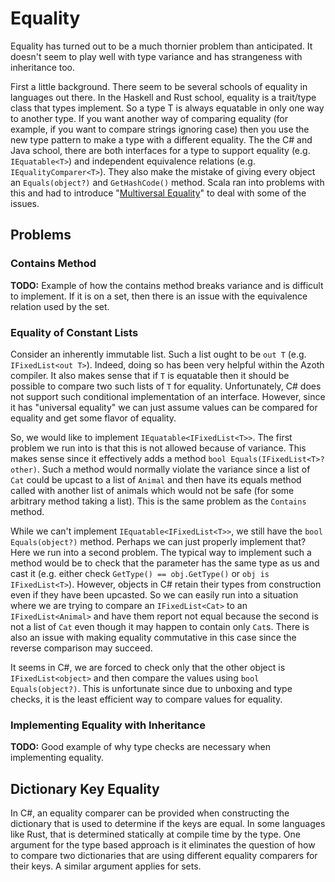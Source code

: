 # Equality

Equality has turned out to be a much thornier problem than anticipated. It doesn't seem to play well
with type variance and has strangeness with inheritance too.

First a little background. There seem to be several schools of equality in languages out there. In
the Haskell and Rust school, equality is a trait/type class that types implement. So a type T is
always equatable in only one way to another type. If you want another way of comparing equality (for
example, if you want to compare strings ignoring case) then you use the new type pattern to make a
type with a different equality. The the C# and Java school, there are both interfaces for a type to
support equality (e.g. `IEquatable<T>`) and independent equivalence relations (e.g.
`IEqualityComparer<T>`). They also make the mistake of giving every object an `Equals(object?)` and
`GetHashCode()` method. Scala ran into problems with this and had to introduce "[Multiversal
Equality](https://docs.scala-lang.org/scala3/reference/contextual/multiversal-equality.html)" to
deal with some of the issues.

## Problems

### Contains Method

**TODO:** Example of how the contains method breaks variance and is difficult to implement. If it is
on a set, then there is an issue with the equivalence relation used by the set.

### Equality of Constant Lists

Consider an inherently immutable list. Such a list ought to be `out T` (e.g. `IFixedList<out T>`).
Indeed, doing so has been very helpful within the Azoth compiler. It also makes sense that if `T` is
equatable then it should be possible to compare two such lists of `T` for equality. Unfortunately,
C# does not support such conditional implementation of an interface. However, since it has
"universal equality" we can just assume values can be compared for equality and get some flavor of
equality.

So, we would like to implement `IEquatable<IFixedList<T>>`. The first problem we run into is that
this is not allowed because of variance. This makes sense since it effectively adds a method `bool
Equals(IFixedList<T>? other)`. Such a method would normally violate the variance since a list of
`Cat` could be upcast to a list of `Animal` and then have its equals method called with another list
of animals which would not be safe (for some arbitrary method taking a list). This is the same
problem as the `Contains` method.

While we can't implement `IEquatable<IFixedList<T>>`, we still have the `bool Equals(object?)`
method. Perhaps we can just properly implement that? Here we run into a second problem. The typical
way to implement such a method would be to check that the parameter has the same type as us and cast
it (e.g. either check `GetType() == obj.GetType()` or `obj is IFixedList<T>`). However, objects in
C# retain their types from construction even if they have been upcasted. So we can easily run into a
situation where we are trying to compare an `IFixedList<Cat>` to an `IFixedList<Animal>` and have
them report not equal because the second is not a list of `Cat` even though it may happen to contain
only `Cat`s. There is also an issue with making equality commutative in this case since the reverse
comparison may succeed.

It seems in C#, we are forced to check only that the other object is `IFixedList<object>` and then
compare the values using `bool Equals(object?)`. This is unfortunate since due to unboxing and type
checks, it is the least efficient way to compare values for equality.

### Implementing Equality with Inheritance

**TODO:** Good example of why type checks are necessary when implementing equality.

## Dictionary Key Equality

In C#, an equality comparer can be provided when constructing the dictionary that is used to
determine if the keys are equal. In some languages like Rust, that is determined statically at
compile time by the type. One argument for the type based approach is it eliminates the question of
how to compare two dictionaries that are using different equality comparers for their keys. A
similar argument applies for sets.
